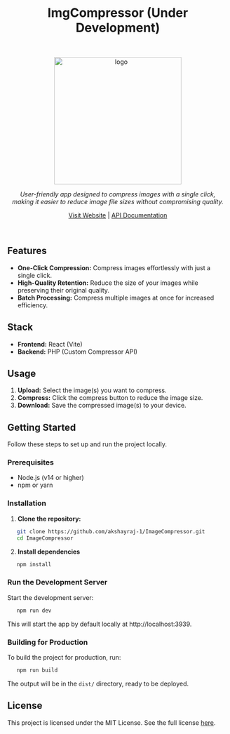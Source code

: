 <h1 align="center">ImgCompressor (Under Development)</h1>

<br>
<p align="center">
<img alt="logo" src="https://imgcompressor-app.web.app/images/logo.svg" width="290px"/><br>
<p align="center"><i>User-friendly app designed to compress images with a single click,<br>making it easier to reduce image file sizes without compromising quality.</i></p>
<p align="center">
<a href="https://imgcompressor-app.web.app">Visit Website</a> | 
<a href="API_DOC.md">API Documentation</a>
</p>
<br>

## Features

- **One-Click Compression:** Compress images effortlessly with just a single click.
- **High-Quality Retention:** Reduce the size of your images while preserving their original quality.
- **Batch Processing:** Compress multiple images at once for increased efficiency.

## Stack

- **Frontend:** React (Vite)
- **Backend:** PHP (Custom Compressor API)

## Usage

1. **Upload:** Select the image(s) you want to compress.
2. **Compress:** Click the compress button to reduce the image size.
3. **Download:** Save the compressed image(s) to your device.

## Getting Started

Follow these steps to set up and run the project locally.

### Prerequisites

- Node.js (v14 or higher)
- npm or yarn

### Installation

1. **Clone the repository:**

```bash
   git clone https://github.com/akshayraj-1/ImageCompressor.git
   cd ImageCompressor
```

2. **Install dependencies**

```bash
   npm install
```

### Run the Development Server

Start the development server:

```bash
   npm run dev
```

This will start the app by default locally at http://localhost:3939.

### Building for Production

To build the project for production, run:

```bash
   npm run build
```

The output will be in the `dist/` directory, ready to be deployed.

## License

This project is licensed under the MIT License. See the full license [here](LICENSE).
